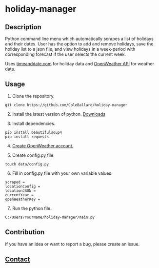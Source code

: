 # holiday-manager

## **Description**

Python command line menu which automatically scrapes a list of holidays and their dates. User has the option to add and remove holidays, save the holiday list to a json file, and view holidays in a week-period with corresponding forecast if the user selects the current week.

Uses [timeanddate.com](https://www.timeanddate.com/holidays/us/) for holiday data and [OpenWeather API](https://openweathermap.org/api) for weather data.

## **Usage**

1. Clone the repository.

```shell
git clone https://github.com/ColeBallard/holiday-manager
```

2. Install the latest version of python.
[Downloads](https://www.python.org/downloads/)

3. Install dependencies.
```shell
pip install beautifulsoup4
pip install requests
```

4. [Create OpenWeather account.](https://home.openweathermap.org/users/sign_up)

5. Create config.py file.
```shell
touch data/config.py
```

6. Fill in config.py file with your own variable values.
```dosini
scraped = 
locationConfig = 
locationJSON = 
currentYear = 
openWeatherKey = 
```

7. Run the python file.
```shell
C:/Users/YourName/holiday-manager/main.py
```

## **Contribution**

If you have an idea or want to report a bug, please create an issue.

## **[Contact](https://coleb.io/contact)**